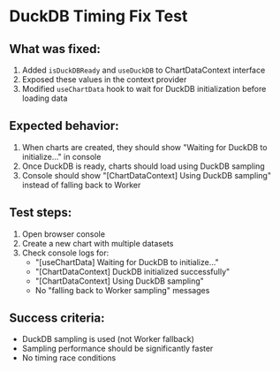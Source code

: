 # DuckDB Timing Fix Test

## What was fixed:
1. Added `isDuckDBReady` and `useDuckDB` to ChartDataContext interface
2. Exposed these values in the context provider
3. Modified `useChartData` hook to wait for DuckDB initialization before loading data

## Expected behavior:
1. When charts are created, they should show "Waiting for DuckDB to initialize..." in console
2. Once DuckDB is ready, charts should load using DuckDB sampling
3. Console should show "[ChartDataContext] Using DuckDB sampling" instead of falling back to Worker

## Test steps:
1. Open browser console
2. Create a new chart with multiple datasets
3. Check console logs for:
   - "[useChartData] Waiting for DuckDB to initialize..."
   - "[ChartDataContext] DuckDB initialized successfully"
   - "[ChartDataContext] Using DuckDB sampling"
   - No "falling back to Worker sampling" messages

## Success criteria:
- DuckDB sampling is used (not Worker fallback)
- Sampling performance should be significantly faster
- No timing race conditions